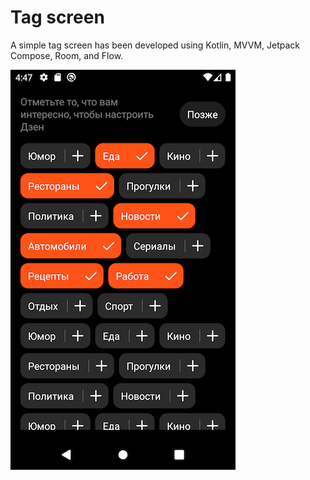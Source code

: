 # Tag screen
A simple tag screen has been developed using Kotlin, MVVM, Jetpack Compose, Room, and Flow.

![Screenshot](tags_screen.png)
